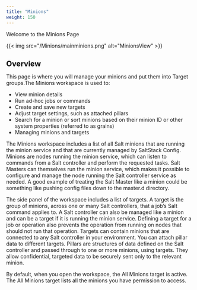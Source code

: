 ```yaml
---
title: "Minions"
weight: 150
---
```


Welcome to the Minions Page

{{< img src="/Minions/mainminions.png" alt="MinionsView" >}}

<h1 style="color:black;font-size:20px;">Overview</h1>

This page is where you will manage your minions and put them into Target groups.The Minions workspace is used to:

- View minion details
- Run ad-hoc jobs or commands
- Create and save new targets
- Adjust target settings, such as attached pillars
- Search for a minion or sort minions based on their minion ID or other system properties       (referred to as grains)
- Managing minions and targets

The Minions workspace includes a list of all Salt minions that are running the minion service and that are currently managed by SaltStack Config. Minions are nodes running the minion service, which can listen to commands from a Salt controller and perform the requested tasks. Salt Masters can themselves run the minion service, which makes it possible to configure and manage the node running the Salt controller service as needed. A good example of treating the Salt Master like a minion could be something like pushing config files down to the master.d directory.

The side panel of the workspace includes a list of targets. A target is the group of minions, across one or many Salt controllers, that a job’s Salt command applies to. A Salt controller can also be managed like a minion and can be a target if it is running the minion service. Defining a target for a job or operation also prevents the operation from running on nodes that should not run that operation. Targets can contain minions that are connected to any Salt controller in your environment. You can attach pillar data to different targets. Pillars are structures of data defined on the Salt controller and passed through to one or more minions, using targets. They allow confidential, targeted data to be securely sent only to the relevant minion. 

By default, when you open the workspace, the All Minions target is active. The All Minions target lists all the minions you have permission to access.
